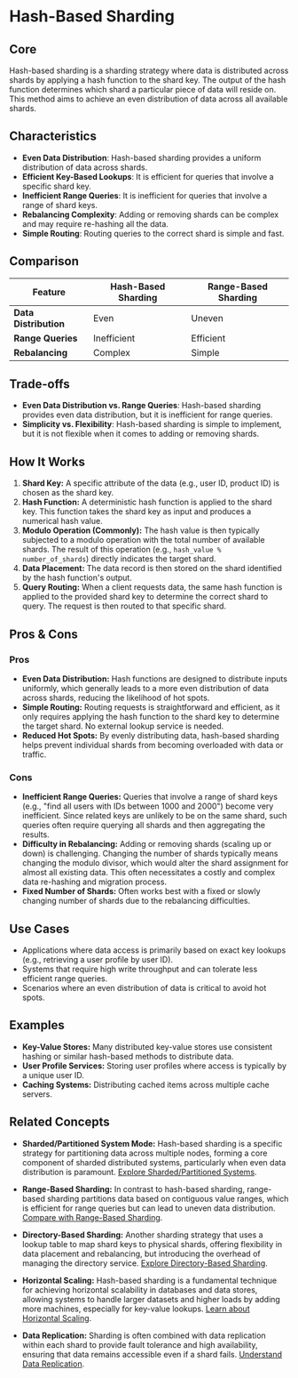 # Hash-Based Sharding

## Core

Hash-based sharding is a sharding strategy where data is distributed across shards by applying a hash function to the shard key. The output of the hash function determines which shard a particular piece of data will reside on. This method aims to achieve an even distribution of data across all available shards.

## Characteristics

- **Even Data Distribution**: Hash-based sharding provides a uniform distribution of data across shards.
- **Efficient Key-Based Lookups**: It is efficient for queries that involve a specific shard key.
- **Inefficient Range Queries**: It is inefficient for queries that involve a range of shard keys.
- **Rebalancing Complexity**: Adding or removing shards can be complex and may require re-hashing all the data.
- **Simple Routing**: Routing queries to the correct shard is simple and fast.

## Comparison

| Feature | Hash-Based Sharding | Range-Based Sharding |
|---|---|---|
| **Data Distribution** | Even | Uneven |
| **Range Queries** | Inefficient | Efficient |
| **Rebalancing** | Complex | Simple |

## Trade-offs

- **Even Data Distribution vs. Range Queries**: Hash-based sharding provides even data distribution, but it is inefficient for range queries.
- **Simplicity vs. Flexibility**: Hash-based sharding is simple to implement, but it is not flexible when it comes to adding or removing shards.

## How It Works

1.  **Shard Key:** A specific attribute of the data (e.g., user ID, product ID) is chosen as the shard key.
2.  **Hash Function:** A deterministic hash function is applied to the shard key. This function takes the shard key as input and produces a numerical hash value.
3.  **Modulo Operation (Commonly):** The hash value is then typically subjected to a modulo operation with the total number of available shards. The result of this operation (e.g., `hash_value % number_of_shards`) directly indicates the target shard.
4.  **Data Placement:** The data record is then stored on the shard identified by the hash function's output.
5.  **Query Routing:** When a client requests data, the same hash function is applied to the provided shard key to determine the correct shard to query. The request is then routed to that specific shard.

## Pros & Cons

### Pros

*   **Even Data Distribution:** Hash functions are designed to distribute inputs uniformly, which generally leads to a more even distribution of data across shards, reducing the likelihood of hot spots.
*   **Simple Routing:** Routing requests is straightforward and efficient, as it only requires applying the hash function to the shard key to determine the target shard. No external lookup service is needed.
*   **Reduced Hot Spots:** By evenly distributing data, hash-based sharding helps prevent individual shards from becoming overloaded with data or traffic.

### Cons

*   **Inefficient Range Queries:** Queries that involve a range of shard keys (e.g., "find all users with IDs between 1000 and 2000") become very inefficient. Since related keys are unlikely to be on the same shard, such queries often require querying all shards and then aggregating the results.
*   **Difficulty in Rebalancing:** Adding or removing shards (scaling up or down) is challenging. Changing the number of shards typically means changing the modulo divisor, which would alter the shard assignment for almost all existing data. This often necessitates a costly and complex data re-hashing and migration process.
*   **Fixed Number of Shards:** Often works best with a fixed or slowly changing number of shards due to the rebalancing difficulties.

## Use Cases

*   Applications where data access is primarily based on exact key lookups (e.g., retrieving a user profile by user ID).
*   Systems that require high write throughput and can tolerate less efficient range queries.
*   Scenarios where an even distribution of data is critical to avoid hot spots.

## Examples

*   **Key-Value Stores:** Many distributed key-value stores use consistent hashing or similar hash-based methods to distribute data.
*   **User Profile Services:** Storing user profiles where access is typically by a unique user ID.
*   **Caching Systems:** Distributing cached items across multiple cache servers.

## Related Concepts

-   **Sharded/Partitioned System Mode:** Hash-based sharding is a specific strategy for partitioning data across multiple nodes, forming a core component of sharded distributed systems, particularly when even data distribution is paramount. [Explore Sharded/Partitioned Systems](../README.md).

-   **Range-Based Sharding:** In contrast to hash-based sharding, range-based sharding partitions data based on contiguous value ranges, which is efficient for range queries but can lead to uneven data distribution. [Compare with Range-Based Sharding](../range-based-sharding/README.md).

-   **Directory-Based Sharding:** Another sharding strategy that uses a lookup table to map shard keys to physical shards, offering flexibility in data placement and rebalancing, but introducing the overhead of managing the directory service. [Explore Directory-Based Sharding](../directory-based-sharding/README.md).

-   **Horizontal Scaling:** Hash-based sharding is a fundamental technique for achieving horizontal scalability in databases and data stores, allowing systems to handle larger datasets and higher loads by adding more machines, especially for key-value lookups. [Learn about Horizontal Scaling](../../../scaling/horizontal/README.md).

-   **Data Replication:** Sharding is often combined with data replication within each shard to provide fault tolerance and high availability, ensuring that data remains accessible even if a shard fails. [Understand Data Replication](../../../data-replication/README.md).
